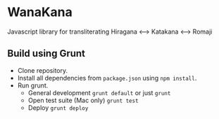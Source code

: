 WanaKana
============

Javascript library for transliterating Hiragana &lt;--> Katakana &lt;--> Romaji


## Build using Grunt

- Clone repository.
- Install all dependencies from `package.json` using `npm install`.
- Run grunt.
	- General development `grunt default` or just `grunt`
	- Open test suite (Mac only) `grunt test`
	- Deploy `grunt deploy`
